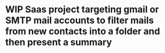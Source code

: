 # WIP Saas project targeting gmail or SMTP mail accounts to filter mails from new contacts into a folder and then present a summary
